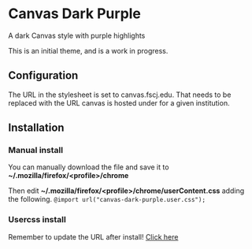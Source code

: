 # Canvas Dark Purple

A dark Canvas style with purple highlights

This is an initial theme, and is a work in progress.

## Configuration

The URL in the stylesheet is set to canvas.fscj.edu. That needs to be replaced
with the URL canvas is hosted under for a given institution.

## Installation

### Manual install
You can manually download the file and save it to
**~/.mozilla/firefox/\<profile\>/chrome**

Then edit **~/.mozilla/firefox/\<profile\>/chrome/userContent.css**
adding the following.
```@import url("canvas-dark-purple.user.css");```

### Usercss install
Remember to update the URL after install!
[Click here](https://raw.githubusercontent.com/Obsidian-StudiosInc/canvas-dark-purple/master/canvas-dark-purple.user.css)
